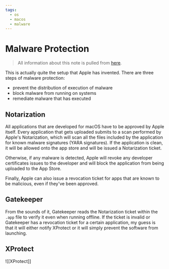 ```yaml
---
tags:
  - os
  - macos
  - malware
---
```

# Malware Protection

>All information about this note is pulled from [here](https://support.apple.com/en-ca/guide/security/sec469d47bd8/web).

This is actually quite the setup that Apple has invented. There are three steps of malware protection:

- prevent the distribution of execution of malware
- block malware from running on systems
- remediate malware that has executed

## Notarization

All applications that are developed for macOS have to be approved by Apple itself. Every application that gets uploaded submits to a scan performed by Apple's Notarization, which will scan all the files included by the application for known malware signatures (YARA signatures). If the application is clean, it will be allowed onto the app store and will be issued a Notarization ticket.

Otherwise, if any malware is detected, Apple will revoke any developer certificates issues to the developer and will block the application from being uploaded to the App Store.

Finally, Apple can also issue a revocation ticket for apps that are known to be malicious, even if they've been approved.

## Gatekeeper

From the sounds of it, Gatekeeper reads the Notarization ticket within the `.app` file to verify it even when running offline. If the ticket is invalid or Gatekeeper has a revocation ticket for a certain application, my guess is that it will either notify XProtect or it will simply prevent the software from launching.

## XProtect

![[XProtect]]
